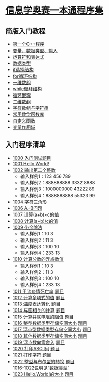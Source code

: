 
# [信息学奥赛一本通程序集](http://ybt.ssoier.cn:8088/index.php)

## 简版入门教程
 - [第一个C++程序](https://github.com/csxlf/ybt_ssoier_cn/blob/main/ABC/001.md)
 - [变量、数据类型、输入](https://github.com/csxlf/ybt_ssoier_cn/blob/main/ABC/002.md)
 - [运算符和表达式](https://github.com/csxlf/ybt_ssoier_cn/blob/main/ABC/003.md)
 - [数据类型](https://github.com/csxlf/ybt_ssoier_cn/blob/main/ABC/004.md)
 - [if选择结构](https://github.com/csxlf/ybt_ssoier_cn/blob/main/ABC/005.md)
 - [for循环结构](https://github.com/csxlf/ybt_ssoier_cn/blob/main/ABC/006.md)
 - [一维数组](https://github.com/csxlf/ybt_ssoier_cn/blob/main/ABC/007.md)
 - [while循环结构](https://github.com/csxlf/ybt_ssoier_cn/blob/main/ABC/008.md)
 - [循环嵌套](https://github.com/csxlf/ybt_ssoier_cn/blob/main/ABC/009.md)
 - [二维数组](https://github.com/csxlf/ybt_ssoier_cn/blob/main/ABC/010.md)
 - [字符数组与字符串](https://github.com/csxlf/ybt_ssoier_cn/blob/main/ABC/011.md)
 - [常用数学函数库](https://github.com/csxlf/ybt_ssoier_cn/blob/main/ABC/012.md) 
 - [自定义函数](https://github.com/csxlf/ybt_ssoier_cn/blob/main/ABC/013.md)
 - [变量作用域](https://github.com/csxlf/ybt_ssoier_cn/blob/main/ABC/014.md)


## 入门程序清单

 - [1000	入门测试题目](https://github.com/csxlf/ybt_ssoier_cn/blob/main/1000)
 - [1001	Hello,World!](https://github.com/csxlf/ybt_ssoier_cn/blob/main/1001) 
 - [1002	输出第二个整数](https://github.com/csxlf/ybt_ssoier_cn/blob/main/1002)
	* 输入样例1：123 456 789
	* 输入样例2：888888888 3332 8888
	* 输入样例3：1000000000 43222 89
	* 输入样例4：8888888888 55323 99 
 - [1004	字符三角形](https://github.com/csxlf/ybt_ssoier_cn/blob/main/1004) 
 - [1006	A+B问题](https://github.com/csxlf/ybt_ssoier_cn/blob/main/1006)
 - [1007	计算(a+b)×c的值](https://github.com/csxlf/ybt_ssoier_cn/blob/main/1007) 
 - [1008	计算(a+b)/c的值](https://github.com/csxlf/ybt_ssoier_cn/blob/main/1008) 
 - [1009	带余除法](https://github.com/csxlf/ybt_ssoier_cn/blob/main/1009) 
	*   输入样例1：10 3
	*   输入样例2：11 3
	*   输入样例3：100 10
	*   输入样例4：233 13
 - [1010	计算分数的浮点数值](https://github.com/csxlf/ybt_ssoier_cn/blob/main/1010)
	*   输入样例1：10 3
	*   输入样例2：11 3
	*   输入样例3：100 10
	*   输入样例4：233 13
 - [1011	甲流疫情死亡率](https://github.com/csxlf/ybt_ssoier_cn/blob/main/1011) [题目](http://ybt.ssoier.cn:8088/problem_show.php?pid=1011)
 - [1012	计算多项式的值](https://github.com/csxlf/ybt_ssoier_cn/blob/main/1012) [题目](http://ybt.ssoier.cn:8088/problem_show.php?pid=1012)
 - [1013	温度表达转化](https://github.com/csxlf/ybt_ssoier_cn/blob/main/1013) [题目](http://ybt.ssoier.cn:8088/problem_show.php?pid=1013)
 - [1014	与圆相关的计算](https://github.com/csxlf/ybt_ssoier_cn/blob/main/1014) [题目](http://ybt.ssoier.cn:8088/problem_show.php?pid=1014)
 - [1015	计算并联电阻的阻值](https://github.com/csxlf/ybt_ssoier_cn/blob/main/1015) [题目](http://ybt.ssoier.cn:8088/problem_show.php?pid=1015)
 - [1016 整型数据类型存储空间大小](https://github.com/csxlf/ybt_ssoier_cn/blob/main/1016.cpp) [题目](http://ybt.ssoier.cn:8088/problem_show.php?pid=1016)
 - [1017	浮点型数据类型存储空间大小](https://github.com/csxlf/ybt_ssoier_cn/blob/main/1017.cpp)  [题目](http://ybt.ssoier.cn:8088/problem_show.php?pid=1017)
 - [1018	其他数据类型存储空间大小](https://github.com/csxlf/ybt_ssoier_cn/blob/main/1018.cpp)  [题目](http://ybt.ssoier.cn:8088/problem_show.php?pid=1018)
 - [1019	浮点数向零舍入](https://github.com/csxlf/ybt_ssoier_cn/blob/main/1019.cpp)  [题目](http://ybt.ssoier.cn:8088/problem_show.php?pid=1019)
 - [1020	打印ASCII码](https://github.com/csxlf/ybt_ssoier_cn/blob/main/1020.cpp)  [题目](http://ybt.ssoier.cn:8088/problem_show.php?pid=1020)
 - [1021	打印字符](https://github.com/csxlf/ybt_ssoier_cn/blob/main/1021.cpp)  [题目](http://ybt.ssoier.cn:8088/problem_show.php?pid=1021)
 - [1022	整型与布尔型的转换](https://github.com/csxlf/ybt_ssoier_cn/blob/main/1022.cpp)    [题目](http://ybt.ssoier.cn:8088/problem_show.php?pid=1022)   
 1016-1022说明见[“数据类型”](https://github.com/csxlf/ybt_ssoier_cn/blob/main/ABC/004.md)
 - [1023	Hello,World!的大小](https://github.com/csxlf/ybt_ssoier_cn/blob/main/1023.cpp)  [题目](http://ybt.ssoier.cn:8088/problem_show.php?pid=1023)

